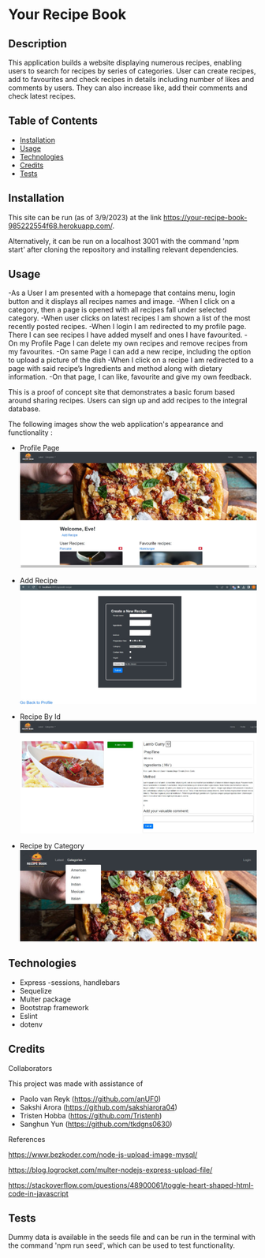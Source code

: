 # Your Recipe Book
## Description

This application builds a website displaying numerous recipes, enabling users to search for recipes by series of categories. User can create recipes, add to favourites and check recipes in details including number of likes and comments by users. They can also increase like, add their comments and check latest recipes.

## Table of Contents 
- [Installation](#installation)
- [Usage](#usage)
- [Technologies](#technologies)
- [Credits](#credits)
- [Tests](#tests)

## Installation

This site can be run (as of 3/9/2023) at the link https://your-recipe-book-985222554f68.herokuapp.com/.

Alternatively, it can be run on a localhost 3001 with the command 'npm start' after cloning the repository  and installing relevant dependencies.

## Usage

-As a User I am presented with a homepage that contains menu, login button and it displays all recipes names and image.
-When I click on a category, then a page is opened with all recipes fall under selected category.
-When user clicks on latest recipes I am shown a list of the most recently posted recipes.
-When I login I am redirected to my profile page. There I can see recipes I have added myself and ones I have favourited.
-On my Profile Page I can delete my own recipes and remove recipes from my favourites.
-On same Page I can add a new recipe, including the option to upload a picture of the dish 
-When I click on a recipe I am redirected to a page with said recipe’s Ingredients and method along with dietary information. -On that page, I can like, favourite and give my own feedback.


This is a proof of concept site that demonstrates a basic forum based around sharing recipes. Users can sign up and add recipes to the integral database.

The following images show the web application's appearance and functionality :
- Profile Page
![ProfilePage](/public/images/profile.jpg)

- Add Recipe
![AddRecipe](/public/images/add.jpg)

- Recipe By Id
![RecipeById](/public/images/recipe-details.jpg)

- Recipe by Category
![RecipebyCategory](/public/images/by%20cat.jpg)



## Technologies

- Express -sessions, handlebars
- Sequelize
- Multer package
- Bootstrap framework
- Eslint
- dotenv


## Credits

Collaborators

This project was made with assistance of 
- Paolo van Reyk (https://github.com/anUF0)
- Sakshi Arora (https://github.com/sakshiarora04)
- Tristen Hobba (https://github.com/Tristenh)
- Sanghun Yun (https://github.com/tkdgns0630)

References

https://www.bezkoder.com/node-js-upload-image-mysql/

https://blog.logrocket.com/multer-nodejs-express-upload-file/

https://stackoverflow.com/questions/48900061/toggle-heart-shaped-html-code-in-javascript


## Tests
Dummy data is available in the seeds file and can be run in the terminal with the command 'npm run seed', which can be used to test functionality.


